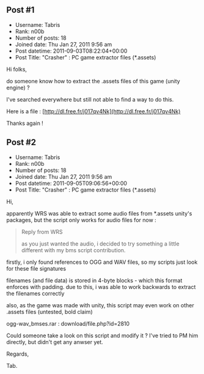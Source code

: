 ## Post #1
- Username: Tabris
- Rank: n00b
- Number of posts: 18
- Joined date: Thu Jan 27, 2011 9:56 am
- Post datetime: 2011-09-03T08:22:04+00:00
- Post Title: "Crasher" : PC game extractor files (*.assets)

Hi folks,

do someone know how to extract the .assets files of this game (unity engine) ?

I've searched everywhere but still not able to find a way to do this.

Here is a file : [http://dl.free.fr/j017qv4Nk](http://dl.free.fr/j017qv4Nk)

Thanks again !
## Post #2
- Username: Tabris
- Rank: n00b
- Number of posts: 18
- Joined date: Thu Jan 27, 2011 9:56 am
- Post datetime: 2011-09-05T09:06:56+00:00
- Post Title: "Crasher" : PC game extractor files (*.assets)

Hi,

apparently WRS was able to extract some audio files from *.assets unity's packages, but the script only works for audio files for now :

> Reply from WRS
>
> as you just wanted the audio, i decided to try something a little different with my bms script contribution.

firstly,
i only found references to OGG and WAV files, so my scripts just look for these file signatures

filenames (and file data) is stored in 4-byte blocks - which this format enforces with padding. due to this, i was able to work backwards to extract the filenames correctly 

also,
as the game was made with unity, this script may even work on other .assets files (untested, bold claim)

ogg-wav_bmses.rar : download/file.php?id=2810

Could someone take a look on this script and modify it ? I've tried to PM him directly, but didn't get any anwser yet.

Regards,

Tab.

